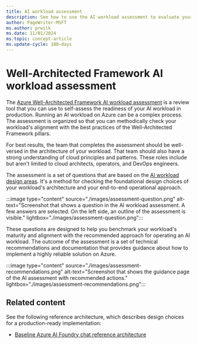 ```yaml
---
title: AI workload assessment
description: See how to use the AI workload assessment to evaluate your workload's alignment with the best practices of the Azure Well-Architected Framework pillars.
author: PageWriter-MSFT
ms.author: prwilk
ms.date: 11/01/2024
ms.topic: concept-article
ms.update-cycle: 180-days  
---
```


# Well-Architected Framework AI workload assessment

The [Azure Well-Architected Framework AI workload assessment](/assessments/ea306cce-c7fa-4a2b-89a6-bfefba6a9cf4) is a review tool that you can use to self-assess the readiness of your AI workload in production. Running an AI workload on Azure can be a complex process. The assessment is organized so that you can methodically check your workload's alignment with the best practices of the Well-Architected Framework pillars.

For best results, the team that completes the assessment should be well-versed in the architecture of your workload. That team should also have a strong understanding of cloud principles and patterns. These roles include but aren't limited to cloud architects, operators, and DevOps engineers.

The assessment is a set of questions that are based on the [AI workload design areas](./get-started.md#typical-architecture-pattern-and-design-areas). It's a method for checking the foundational design choices of your workload's architecture and your end-to-end operational approach.

:::image type="content" source="./images/assessment-question.png" alt-text="Screenshot that shows a question in the AI workload assessment. A few answers are selected. On the left side, an outline of the assessment is visible." lightbox="./images/assessment-question.png":::

These questions are designed to help you benchmark your workload's maturity and alignment with the recommended approach for operating an AI workload. The outcome of the assessment is a set of technical recommendations and documentation that provides guidance about how to implement a highly reliable solution on Azure.

:::image type="content" source="./images/assessment-recommendations.png" alt-text="Screenshot that shows the guidance page of the AI assessment with recommended actions." lightbox="./images/assessment-recommendations.png":::

## Related content

See the following reference architecture, which describes design choices for a production-ready implementation:

- [Baseline Azure AI Foundry chat reference architecture](/azure/architecture/ai-ml/architecture/baseline-azure-ai-foundry-chat)
